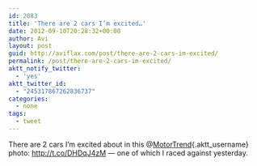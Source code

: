 ```yaml
---
id: 2083
title: 'There are 2 cars I’m excited…'
date: 2012-09-10T20:28:32+00:00
author: Avi
layout: post
guid: http://aviflax.com/post/there-are-2-cars-im-excited/
permalink: /post/there-are-2-cars-im-excited/
aktt_notify_twitter:
  - 'yes'
aktt_twitter_id:
  - "245317867262836737"
categories:
  - none
tags:
  - tweet
---
```

There are 2 cars I’m excited about in this @[MotorTrend](http://twitter.com/MotorTrend){.aktt_username} photo: <a href="http://t.co/DHDqJ4zM" rel="nofollow">http://t.co/DHDqJ4zM</a> — one of which I raced against yesterday.